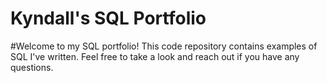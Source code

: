 # Kyndall's SQL Portfolio
#Welcome to my SQL portfolio! This code repository contains examples of SQL I've written. Feel free to take a look and reach out if you have any questions.
